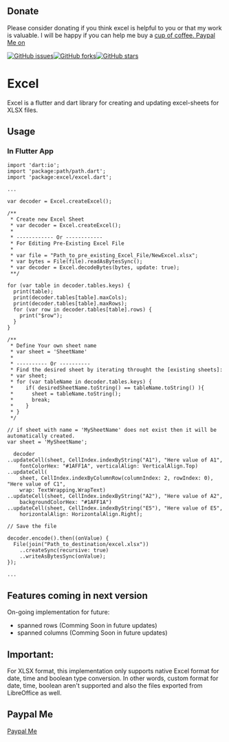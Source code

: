 ## Donate

Please consider donating if you think excel is helpful to you or that my work is valuable. I will be happy if you can help me buy a [cup of coffee. Paypal Me on](https://www.paypal.me/kawal7415)

[![GitHub issues](https://img.shields.io/github/issues/kawal7415/excel)](https://github.com/kawal7415/excel/issues)[![GitHub forks](https://img.shields.io/github/forks/kawal7415/excel)](https://github.com/kawal7415/excel/network)[![GitHub stars](https://img.shields.io/github/stars/kawal7415/excel)](https://github.com/kawal7415/excel/stargazers)

# Excel

Excel is a flutter and dart library for creating and updating excel-sheets for XLSX files.

## Usage

### In Flutter App

    import 'dart:io';
    import 'package:path/path.dart';
    import 'package:excel/excel.dart';

    ...
    
    var decoder = Excel.createExcel();

    /**
     * Create new Excel Sheet
     * var decoder = Excel.createExcel();
     *  
     * ------------ Or ------------
     * For Editing Pre-Existing Excel File
     * 
     * var file = "Path_to_pre_existing_Excel_File/NewExcel.xlsx";
     * var bytes = File(file).readAsBytesSync();
     * var decoder = Excel.decodeBytes(bytes, update: true);
     **/
     
    for (var table in decoder.tables.keys) {
      print(table);
      print(decoder.tables[table].maxCols);
      print(decoder.tables[table].maxRows);
      for (var row in decoder.tables[table].rows) {
        print("$row");
      }
    }

    /**
     * Define Your own sheet name
     * var sheet = 'SheetName'
     * 
     * ---------- Or ----------
     * Find the desired sheet by iterating throught the [existing sheets]:
     * var sheet;
     * for (var tableName in decoder.tables.keys) {
     *    if( desiredSheetName.toString() == tableName.toString() ){
     *      sheet = tableName.toString();
     *      break;
     *    }
     * }
     */

    // if sheet with name = 'MySheetName' does not exist then it will be automatically created.
    var sheet = 'MySheetName';

      decoder
    ..updateCell(sheet, CellIndex.indexByString("A1"), "Here value of A1",
        fontColorHex: "#1AFF1A", verticalAlign: VerticalAlign.Top)
    ..updateCell(
        sheet, CellIndex.indexByColumnRow(columnIndex: 2, rowIndex: 0), "Here value of C1",
        wrap: TextWrapping.WrapText)
    ..updateCell(sheet, CellIndex.indexByString("A2"), "Here value of A2",
        backgroundColorHex: "#1AFF1A")
    ..updateCell(sheet, CellIndex.indexByString("E5"), "Here value of E5",
        horizontalAlign: HorizontalAlign.Right);
    
    // Save the file

    decoder.encode().then((onValue) {
      File(join("Path_to_destination/excel.xlsx"))
        ..createSync(recursive: true)
        ..writeAsBytesSync(onValue);
    });
    
    ...

## Features coming in next version
On-going implementation for future:
- spanned rows (Comming Soon in future updates)
- spanned columns (Comming Soon in future updates)

## Important:
For XLSX format, this implementation only supports native Excel format for date, time and boolean type conversion.
In other words, custom format for date, time, boolean aren't supported and also the files exported from LibreOffice as well.

## Paypal Me

[Paypal Me](https://www.paypal.me/kawal7415)